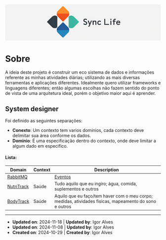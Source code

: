 ![logo_horizontal.png](assets%2Flogo_horizontal.png)

# Sobre

A ideia deste projeto é construir um eco sistema de dados e informações referente as minhas atividades diárias; 
utilizando as mais diversas ferramentas e aplicações diferentes. 
Idealmente quero utilizar frameworks e linguagens diferentes; 
então algumas escolhas não fazem sentido do ponto de vista de uma arquitetura ideal, porém o objetivo maior aqui é aprender.

## System designer

Foi definido as seguintes separações:
- **Conexto**: Um contexto tem varios dominios, cada contexto deve delimitar sua área conforme os dados.
- **Dominio**: É uma especificação dentro do contexto, onde deve limitar a algum dado em especifico.

#### Lista:
| Domain                                                                | Context | Description                                                                                            |
|-----------------------------------------------------------------------|---------|--------------------------------------------------------------------------------------------------------|
| [RabbitMQ]()                                                          |         | [Eventos](events.md)                                                                                   |
| [NutriTrack](https://github.com/alves-dev/SyncLife-Health-NutriTrack) | Saúde   | Tudo aquilo que eu ingiro; água, comida, suplementos e outros                                          |
| [BodyTrack]()                                                         | Saúde   | Aquilo que eu faço/tem haver com o meu corpo; medidas, atividades fisicas, mapeamento do sono e outros |

-----
- **Updated on**: 2024-11-18 | **Updated by**: Igor Alves
- **Updated on**: 2024-11-08 | **Updated by**: Igor Alves
- **Created on**: 2024-10-29 | **Created by**: Igor Alves
